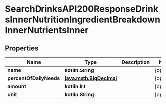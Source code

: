 
# SearchDrinksAPI200ResponseDrinksInnerNutritionIngredientBreakdownInnerNutrientsInner

## Properties
| Name | Type | Description | Notes |
| ------------ | ------------- | ------------- | ------------- |
| **name** | **kotlin.String** |  |  [optional] |
| **percentOfDailyNeeds** | [**java.math.BigDecimal**](java.math.BigDecimal.md) |  |  [optional] |
| **amount** | **kotlin.Int** |  |  [optional] |
| **unit** | **kotlin.String** |  |  [optional] |



